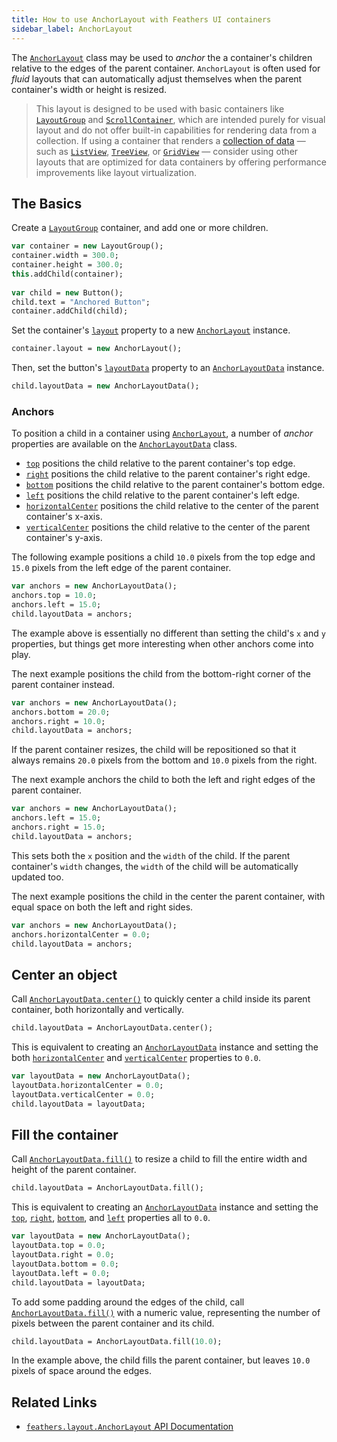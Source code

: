 ```yaml
---
title: How to use AnchorLayout with Feathers UI containers
sidebar_label: AnchorLayout
---
```


The [`AnchorLayout`](https://api.feathersui.com/current/feathers/layout/AnchorLayout.html) class may be used to _anchor_ the a container's children relative to the edges of the parent container. `AnchorLayout` is often used for _fluid_ layouts that can automatically adjust themselves when the parent container's width or height is resized.

> This layout is designed to be used with basic containers like [`LayoutGroup`](./layout-group.md) and [`ScrollContainer`](./scroll-container.md), which are intended purely for visual layout and do not offer built-in capabilities for rendering data from a collection. If using a container that renders a [collection of data](./data-collections.md) — such as [`ListView`](./list-view.md), [`TreeView`](./tree-view.md), or [`GridView`](./grid-view.md) — consider using other layouts that are optimized for data containers by offering performance improvements like layout virtualization.

## The Basics

Create a [`LayoutGroup`](./layout-group.md) container, and add one or more children.

```hx
var container = new LayoutGroup();
container.width = 300.0;
container.height = 300.0;
this.addChild(container);
 
var child = new Button();
child.text = "Anchored Button";
container.addChild(child);
```

Set the container's [`layout`](https://api.feathersui.com/current/feathers/layout/feathers/controls/LayoutGroup.html#layout) property to a new [`AnchorLayout`](https://api.feathersui.com/current/feathers/layout/AnchorLayout.html) instance.

```hx
container.layout = new AnchorLayout();
```

Then, set the button's [`layoutData`](https://api.feathersui.com/current/feathers/core/ILayoutDisplayObject.html#layoutData) property to an [`AnchorLayoutData`](https://api.feathersui.com/current/feathers/layout/AnchorLayoutData.html) instance.

```hx
child.layoutData = new AnchorLayoutData();
```

### Anchors

To position a child in a container using [`AnchorLayout`](https://api.feathersui.com/current/feathers/layout/AnchorLayout.html), a number of _anchor_ properties are available on the [`AnchorLayoutData`](https://api.feathersui.com/current/feathers/layout/AnchorLayoutData.html) class.

- [`top`](https://api.feathersui.com/current/feathers/layout/feathers/layout/AnchorLayoutData.html#top) positions the child relative to the parent container's top edge.
- [`right`](https://api.feathersui.com/current/feathers/layout/feathers/layout/AnchorLayoutData.html#right) positions the child relative to the parent container's right edge.
- [`bottom`](https://api.feathersui.com/current/feathers/layout/feathers/layout/AnchorLayoutData.html#bottom) positions the child relative to the parent container's bottom edge.
- [`left`](https://api.feathersui.com/current/feathers/layout/feathers/layout/AnchorLayoutData.html#left) positions the child relative to the parent container's left edge.
- [`horizontalCenter`](https://api.feathersui.com/current/feathers/layout/feathers/layout/AnchorLayoutData.html#horizontalCenter) positions the child relative to the center of the parent container's x-axis.
- [`verticalCenter`](https://api.feathersui.com/current/feathers/layout/feathers/layout/AnchorLayoutData.html#verticalCenter) positions the child relative to the center of the parent container's y-axis.

The following example positions a child `10.0` pixels from the top edge and `15.0` pixels from the left edge of the parent container.

```hx
var anchors = new AnchorLayoutData();
anchors.top = 10.0;
anchors.left = 15.0;
child.layoutData = anchors;
```

The example above is essentially no different than setting the child's `x` and `y` properties, but things get more interesting when other anchors come into play.

The next example positions the child from the bottom-right corner of the parent container instead.

```hx
var anchors = new AnchorLayoutData();
anchors.bottom = 20.0;
anchors.right = 10.0;
child.layoutData = anchors;
```

If the parent container resizes, the child will be repositioned so that it always remains `20.0` pixels from the bottom and `10.0` pixels from the right.

The next example anchors the child to both the left and right edges of the parent container.

```hx
var anchors = new AnchorLayoutData();
anchors.left = 15.0;
anchors.right = 15.0;
child.layoutData = anchors;
```

This sets both the `x` position and the `width` of the child. If the parent container's `width` changes, the `width` of the child will be automatically updated too.

The next example positions the child in the center the parent container, with equal space on both the left and right sides.

```hx
var anchors = new AnchorLayoutData();
anchors.horizontalCenter = 0.0;
child.layoutData = anchors;
```

## Center an object

Call [`AnchorLayoutData.center()`](https://api.feathersui.com/current/feathers/layout/AnchorLayoutData.html#center) to quickly center a child inside its parent container, both horizontally and vertically.

```hx
child.layoutData = AnchorLayoutData.center();
```

This is equivalent to creating an [`AnchorLayoutData`](https://api.feathersui.com/current/feathers/layout/AnchorLayoutData.html) instance and setting the both [`horizontalCenter`](https://api.feathersui.com/current/feathers/layout/AnchorLayoutData.html#horizontalCenter) and [`verticalCenter`](https://api.feathersui.com/current/feathers/layout/AnchorLayoutData.html#verticalCenter) properties to `0.0`.

```hx
var layoutData = new AnchorLayoutData();
layoutData.horizontalCenter = 0.0;
layoutData.verticalCenter = 0.0;
child.layoutData = layoutData;
```

## Fill the container

Call [`AnchorLayoutData.fill()`](https://api.feathersui.com/current/feathers/layout/AnchorLayoutData.html#fill) to resize a child to fill the entire width and height of the parent container.

```hx
child.layoutData = AnchorLayoutData.fill();
```

This is equivalent to creating an [`AnchorLayoutData`](https://api.feathersui.com/current/feathers/layout/AnchorLayoutData.html) instance and setting the [`top`](https://api.feathersui.com/current/feathers/layout/AnchorLayoutData.html#top), [`right`](https://api.feathersui.com/current/feathers/layout/AnchorLayoutData.html#right), [`bottom`](https://api.feathersui.com/current/feathers/layout/AnchorLayoutData.html#bottom), and [`left`](https://api.feathersui.com/current/feathers/layout/AnchorLayoutData.html#left) properties all to `0.0`.

```hx
var layoutData = new AnchorLayoutData();
layoutData.top = 0.0;
layoutData.right = 0.0;
layoutData.bottom = 0.0;
layoutData.left = 0.0;
child.layoutData = layoutData;
```

To add some padding around the edges of the child, call [`AnchorLayoutData.fill()`](https://api.feathersui.com/current/feathers/layout/AnchorLayoutData.html#fill) with a numeric value, representing the number of pixels between the parent container and its child.

```hx
child.layoutData = AnchorLayoutData.fill(10.0);
```

In the example above, the child fills the parent container, but leaves `10.0` pixels of space around the edges.

## Related Links

- [`feathers.layout.AnchorLayout` API Documentation](https://api.feathersui.com/current/feathers/layout/AnchorLayout.html)
